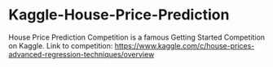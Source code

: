 # Kaggle-House-Price-Prediction
House Price Prediction Competition is a famous Getting Started Competition on Kaggle.
Link to competition: https://www.kaggle.com/c/house-prices-advanced-regression-techniques/overview
